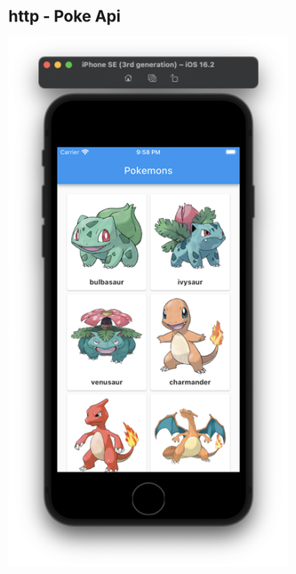 # http - Poke Api

![ScreenShot](https://github.com/RomanMaydana/poke_api_flutter/blob/main/assets/screen.png)
